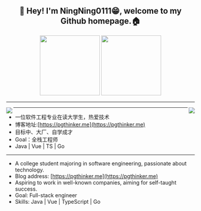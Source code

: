 
<h2 align="center">👋 Hey! I'm NingNing0111😁, welcome to my Github homepage.🏠</h1> 

<p align="center"> <img src="https://octodex.github.com/images/daftpunktocat-thomas.gif" height="160px" width="160px"> <img src="https://octodex.github.com/images/daftpunktocat-guy.gif" height="160px" width="160px"> </p>

---
<a href="https://github.com/anuraghazra/github-readme-stats">
  <img align="left" src="https://github-readme-stats.vercel.app/api?username=ningning0111&show_icons=true&theme=radical" />
  <img align="right" src="https://github-readme-stats.vercel.app/api/top-langs/?username=ningning0111&layout=compact&langs_count=8" />
</a>

---

- 一位软件工程专业在读大学生，热爱技术
- 博客地址:[https://pgthinker.me](https://pgthinker.me)
- 目标中、大厂、自学成才
- Goal：全栈工程师
- Java | Vue | TS | Go

---

- A college student majoring in software engineering, passionate about technology.
- Blog address: [https://pgthinker.me](https://pgthinker.me)
- Aspiring to work in well-known companies, aiming for self-taught success.
- Goal: Full-stack engineer
- Skills: Java | Vue | TypeScript | Go

